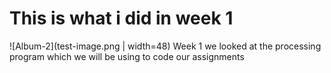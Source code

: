 # This is what i did in week 1

![Album-2](test-image.png | width=48)
Week 1 we looked at the processing program which we will be using to code our assignments
